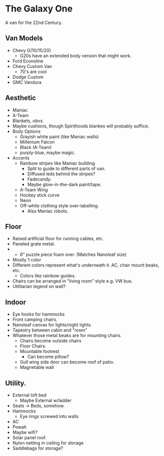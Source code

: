 # The Galaxy One

A van for the 22nd Century.

## Van Models
 * Chevy G(10/15/20)
   * G20s have an extended body version that might work.
 * Ford Econoline
 * Chevy Custom Van
   * 70's are cool
 * Dodge Custom
 * GMC Vandura

## Aesthetic
 * Maniac
 * A-Team
 * Blankets, obvs.
 * Maybe cushions, though Spirithoods blankes will probably suffice.
 * Body Options
   * Grayish white paint (like Maniac walls)
   * Millenium Falcon
   * Black (A-Team)
   * purply-blue, maybe magic.
 * Accents
   * Rainbow stripes like Maniac building
     * Split to guide to different parts of van.
     * Diffused leds behind the stripes?
     * Fadecandy.
     * Maybe glow-in-the-dark paint/tape.
   * A-Team Wing
   * Hockey stick curve
   * Neon
   * Off-white clothing style over-labelling.
     * Also Maniac robots.

## Floor
  * Raised artificial floor for running cables, etc.
  * Paneled grate metal.
  * * 6" puzzle piece foam over. (Matches Nanoleaf size)
  * Mostly 1 color
  * Different colors represent what's underneath it. AC, chair mount beaks, etc.
    * Colors like rainbow guides.
  * Chairs can be arranged in "living room" style e.g. VW bus.
  * Utilitarian legend on wall?  

## Indoor
* Eye hooks for hammocks  
* Front camping chairs.
* Nanoleaf canvas for lights/night lights.
* Tapestry between cabin and "room"
* Whatever those metal beaks are for mounting chairs.
  * Chairs become outside chairs
  * Floor Chairs.
  * Mountable footrest
    * Can become pillow?  
  * Gull wing side door can become roof of patio.
  * Magnetable wall

## Utility.
  * External loft bed
    * Maybe External w/ladder
  * Seats -> Beds, somehow.
  * Hammocks
    * Eye rings screwed into walls   
  * AC
  * Powah
  * Maybe wifi?
  * Solar panel roof.
  * Nylon netting in ceiling for storage
  * Saddlebags for storage?